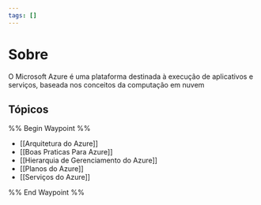 ```yaml
---
tags: []
---
```

# Sobre
O Microsoft Azure é uma plataforma destinada à execução de aplicativos e serviços, baseada nos conceitos da computação em nuvem

## Tópicos
%% Begin Waypoint %%
- [[Arquitetura do Azure]]
- [[Boas Praticas Para Azure]]
- [[Hierarquia de Gerenciamento do Azure]]
- [[Planos do Azure]]
- [[Serviços do Azure]]

%% End Waypoint %%


